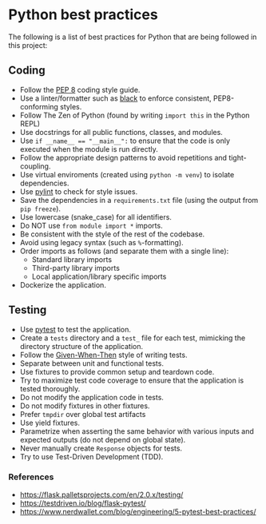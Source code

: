 # Python best practices

The following is a list of best practices for Python that are being followed in this project:

## Coding

- Follow the [PEP 8](https://www.python.org/dev/peps/pep-0008/) coding style guide.
- Use a linter/formatter such as [black](https://pypi.python.org/pypi/black) to enforce consistent, PEP8-conforming styles.
- Follow The Zen of Python (found by writing `import this` in the Python REPL)
- Use docstrings for all public functions, classes, and modules.
- Use `if __name__ == "__main__":` to ensure that the code is only executed when the module is run directly.
- Follow the appropriate design patterns to avoid repetitions and tight-coupling.
- Use virtual enviroments (created using `python -m venv`) to isolate dependencies.
- Use [pylint](https://www.pylint.org/) to check for style issues.
- Save the dependencies in a `requirements.txt` file (using the output from `pip freeze`).
- Use lowercase (snake_case) for all identifiers.
- Do NOT use `from module import *` imports.
- Be consistent with the style of the rest of the codebase.
- Avoid using legacy syntax (such as `%`-formatting).
- Order imports as follows (and separate them with a single line):
  - Standard library imports
  - Third-party library imports
  - Local application/library specific imports
- Dockerize the application.

## Testing

- Use [pytest](https://docs.pytest.org/en/latest/) to test the application.
- Create a `tests` directory and a `test_` file for each test, mimicking the directory structure of the application.
- Follow the [Given-When-Then](https://martinfowler.com/bliki/GivenWhenThen.html) style of writing tests.
- Separate between unit and functional tests.
- Use fixtures to provide common setup and teardown code.
- Try to maximize test code coverage to ensure that the application is tested thoroughly.
- Do not modify the application code in tests.
- Do not modify fixtures in other fixtures.
- Prefer `tmpdir` over global test artifacts
- Use yield fixtures.
- Parametrize when asserting the same behavior with various inputs and expected outputs (do not depend on global state).
- Never manually create `Response` objects for tests.
- Try to use Test-Driven Development (TDD).

### References

- https://flask.palletsprojects.com/en/2.0.x/testing/
- https://testdriven.io/blog/flask-pytest/
- https://www.nerdwallet.com/blog/engineering/5-pytest-best-practices/
